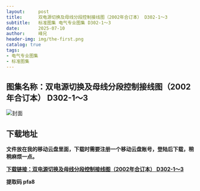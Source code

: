 ```yaml
---
layout:     post
title:      双电源切换及母线分段控制接线图（2002年合订本） D302-1～3
subtitle:   标准图集 电气专业图集 D302-1～3
date:       2025-07-10
author:     峰兄
header-img: img/the-first.png
catalog: true
tags:
- 电气专业图集
- 标准图集
---
```

## 图集名称：双电源切换及母线分段控制接线图（2002年合订本） D302-1～3
![封面](https://pic1.imgdb.cn/item/686f114e58cb8da5c89963a0.jpg)


## 下载地址 ##
**文件放在我的移动云盘里面，下载时需要注册一个移动云盘账号，登陆后下载，稍稍麻烦一点。**  
  
[**下载链接：双电源切换及母线分段控制接线图（2002年合订本） D302-1～3**](https://caiyun.139.com/w/i/2oxwByUkhtF3y)


**提取码 pfa8**

